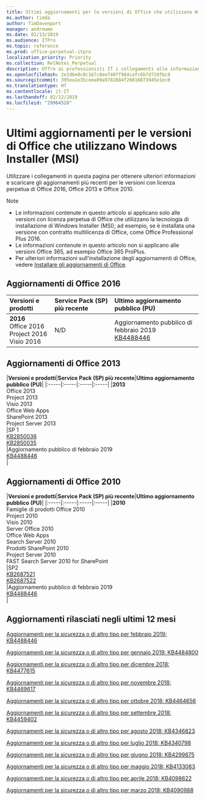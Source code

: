 ```yaml
---
title: Ultimi aggiornamenti per le versioni di Office che utilizzano Windows Installer (MSI)
ms.author: timda
author: TimDavenport
manager: andrewmo
ms.date: 02/13/2019
ms.audience: ITPro
ms.topic: reference
ms.prod: office-perpetual-itpro
localization_priority: Priority
ms.collection: RelNotes_Perpetual
description: Offre ai professionisti IT i collegamenti alle informazioni sugli aggiornamenti più recenti delle versioni con licenza perpetua di Office 2016, Office 2013 e Office 2010
ms.openlocfilehash: 2e2d6e8c8c167c8eef407f984cafc6b7d720fbc8
ms.sourcegitcommit: 395ea1e35ceea09a9782884f26016073945e1ec0
ms.translationtype: HT
ms.contentlocale: it-IT
ms.lasthandoff: 02/12/2019
ms.locfileid: "29964528"
---
```

# <a name="latest-updates-for-versions-of-office-that-use-windows-installer-msi"></a>Ultimi aggiornamenti per le versioni di Office che utilizzano Windows Installer (MSI)

Utilizzare i collegamenti in questa pagina per ottenere ulteriori informazioni e scaricare gli aggiornamenti più recenti per le versioni con licenza perpetua di Office 2016, Office 2013 e Office 2010.
  
 
> [!NOTE]
> - Le informazioni contenute in questo articolo si applicano solo alle versioni con licenza perpetua di Office che utilizzano la tecnologia di installazione di Windows Installer (MSI); ad esempio, se è installata una versione con contratto multilicenza di Office, come Office Professional Plus 2016.
> - Le informazioni contenute in questo articolo non si applicano alle versioni Office 365, ad esempio Office 365 ProPlus.
> - Per ulteriori informazioni sull'installazione degli aggiornamenti di Office, vedere [Installare gli aggiornamenti di Office](https://support.office.com/article/2ab296f3-7f03-43a2-8e50-46de917611c5). 


## <a name="office-2016-updates"></a>Aggiornamenti di Office 2016

|**Versioni e prodotti**|**Service Pack (SP) più recente**|**Ultimo aggiornamento pubblico (PU)**|
|:-----|:-----|:-----|
|**2016** <br/> Office 2016  <br/> Project 2016  <br/> Visio 2016  <br/> |N/D  <br/> |Aggiornamento pubblico di febbraio 2019  <br/> [KB4488446](https://support.microsoft.com/help/4488446) <br/> |
   
## <a name="office-2013-updates"></a>Aggiornamenti di Office 2013

|**Versioni e prodotti**|**Service Pack (SP) più recente**|**Ultimo aggiornamento pubblico (PU)**|
|:-----|:-----|:-----|:-----|
|**2013** <br/> Office 2013  <br/> Project 2013  <br/> Visio 2013  <br/> Office Web Apps  <br/> SharePoint 2013  <br/> Project Server 2013  <br/> |SP 1 <br/> [KB2850036](https://support.microsoft.com/kb/2850036) <br/>[KB2850035](https://support.microsoft.com/kb/2850035) <br/> |Aggiornamento pubblico di febbraio 2019  <br/> [KB4488446](https://support.microsoft.com/help/4488446) <br/> |
   
## <a name="office-2010-updates"></a>Aggiornamenti di Office 2010

|**Versioni e prodotti**|**Service Pack (SP) più recente**|**Ultimo aggiornamento pubblico (PU)**|
|:-----|:-----|:-----|:-----|
|**2010** <br/> Famiglie di prodotti Office 2010  <br/> Project 2010  <br/> Visio 2010  <br/> Server Office 2010  <br/> Office Web Apps  <br/> Search Server 2010  <br/> Prodotti SharePoint 2010  <br/> Project Server 2010  <br/> FAST Search Server 2010 for SharePoint  <br/> |SP2 <br/>[KB2687521](https://support.microsoft.com/kb/2687521) <br/> [KB2687522](https://support.microsoft.com/kb/2687522) <br/> |Aggiornamento pubblico di febbraio 2019 <br/>[KB4488446](https://support.microsoft.com/help/4488446) <br/>|
   

   
## <a name="updates-released-in-past-12-months"></a>Aggiornamenti rilasciati negli ultimi 12 mesi

[Aggiornamenti per la sicurezza o di altro tipo per febbraio 2019: KB4488446](https://support.microsoft.com/help/4488446)

[Aggiornamenti per la sicurezza o di altro tipo per gennaio 2019: KB4484800](https://support.microsoft.com/help/4484800)

[Aggiornamenti per la sicurezza o di altro tipo per dicembre 2018: KB4477615](https://support.microsoft.com/help/4477615)

[Aggiornamenti per la sicurezza o di altro tipo per novembre 2018: KB4469617](https://support.microsoft.com/help/4469617)

[Aggiornamenti per la sicurezza o di altro tipo per ottobre 2018: KB4464656](https://support.microsoft.com/help/4464656)

[Aggiornamenti per la sicurezza o di altro tipo per settembre 2018: KB4459402](https://support.microsoft.com/help/4459402) 

[Aggiornamenti per la sicurezza o di altro tipo per agosto 2018: KB4346823](https://support.microsoft.com/help/4346823)   

[Aggiornamenti per la sicurezza o di altro tipo per luglio 2018: KB4340798](https://support.microsoft.com/help/4340798)   

[Aggiornamenti per la sicurezza o di altro tipo per giugno 2018: KB4299875](https://support.microsoft.com/help/4299875)  

[Aggiornamenti per la sicurezza o di altro tipo per maggio 2018: KB4133083](https://support.microsoft.com/it-IT/help/4133083)
  
[Aggiornamenti per la sicurezza o di altro tipo per aprile 2018: KB4098622 ](https://support.microsoft.com/it-IT/help/4098622) 
  
[Aggiornamenti per la sicurezza o di altro tipo per marzo 2018: KB4090988](https://support.microsoft.com/it-IT/help/4090988)  
  

  
   
  
